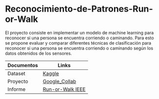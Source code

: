 # Reconocimiento-de-Patrones-Run-or-Walk
El proyecto consiste en implementar un modelo de machine learning para reconocer si una persona se encuentra corriendo o caminando.
Para esto se propone evaluar y comparar diferentes técnicas de clasificación para reconocer si una persona se encuentra corriendo o caminando según los datos obtenidos de los sensores.



| Documentos     | Links |
| ------------- | ------------- |
| Dataset | [Kaggle](https://www.kaggle.com/vmalyi/run-or-walk) |
| Proyecto  | [Google_Collab](https://colab.research.google.com/drive/17XfecEoHyJtaHT2XdylJL-ltTWkZp9hO#scrollTo=U8ElBlEk0qe0) |
| Informe |[Run-or-Walk IEEE](https://github.com/marcolo-30/Sistemas-Embebidos-Proyecto2/blob/main/Proyecto_2_Sistemas_Embebidos.pdf) |
